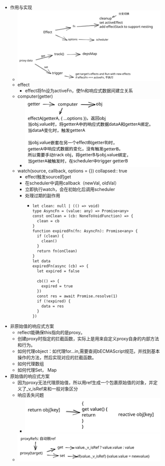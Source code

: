 - 作用与实现
	- ![vue_reactive-2022-03-12-2351.svg](../assets/vue_reactive-2022-03-12-2351_1647159591653_0.svg)
	- effect
		- effect将fn设为activeFn，使fn和响应式数据间建立关系
	- computer(getter)
		- ![vue_computed-2022-03-12-2351.svg](../assets/vue_computed-2022-03-12-2351_1647491520504_0.svg)
	- watch(source, callback, options = {})
	  collapsed:: true
		- effect触发source的get
		- 在scheduler中调用callback（newVal, oldVal）
		- 立即执行watch，会在初始化后调用scheduler
		- 处理过期的副作用
			- ```
			  let clean: null | (() => void)
			  type AsyncFn = (value: any) => Promise<any>
			  const onClean = (cb: NoneToVoidFunction) => {
			    clean = cb
			  }
			  function expiredFn(fn: AsyncFn): Promise<any> {
			    if (clean) {
			      clean()
			    }
			    return fn(onClean)
			  }
			  let data
			  expiredFn(async (cb) => {
			    let expired = false
			  
			    cb(() => {
			      expired = true
			    })
			    const res = await Promise.resolve(1)
			    if (!expired) {
			      data = res
			    }
			  })
			  ```
- 非原始值的响应式方案
	- reflect能确保this指向的是proxy。
	- 创建proxy时指定的拦截函数，实际上是用来自定义proxy自身的内部方法和行为。
	- 如何代理object：如代理for...in,需要查阅bECMAScript规范，并找到基本操作的方法，然后实现对应的拦截函数。
	- 如何代理数组
	- 如何代理Set， Map
- 原始值的响应式方案
	- 因为proxy无法代理原始值，所以用ref生成一个包裹原始值的对象，并定义了_v_isRef来和一般对象区分
	- 响应丢失问题
		- ![toRefs-2022-03-12-2351.svg](../assets/toRefs-2022-03-12-2351_1647507823508_0.svg)
	- ![proxyRefs-2022-03-12-2351.svg](../assets/proxyRefs-2022-03-12-2351_1647507835570_0.svg)